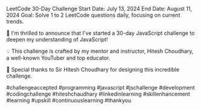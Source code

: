LeetCode 30-Day Challenge
Start Date: July 13, 2024
End Date: August 11, 2024
Goal: Solve 1 to 2 LeetCode questions daily, focusing on current trends.


🎯 I'm thrilled to announce that I've started a 30-day JavaScript challenge to deepen my understanding of JavaScript!

💡 This challenge is crafted by my mentor and instructor, Hitesh Choudhary, a well-known YouTuber and top educator.

🙏 Special thanks to Sir Hitesh Choudhary for designing this incredible challenge.

#challengeaccepted #programming #javascript #jschallenge #development #codingchallenge #hiteshchaudhary #linkedinlearning #skillenhancement #learning #upskill #continuouslearning #thankyou
